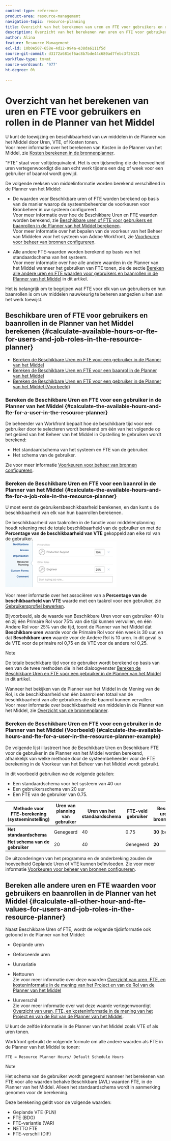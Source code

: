 ```yaml
---
content-type: reference
product-area: resource-management
navigation-topic: resource-planning
title: Overzicht van het berekenen van uren en FTE voor gebruikers en rollen in de Planner van het Middel
description: Overzicht van het berekenen van uren en FTE voor gebruikers en rollen in de Planner van het Middel
author: Alina
feature: Resource Management
exl-id: 10b0e507-658e-4d12-994a-e38da6111f5d
source-git-commit: d3172a681ef6ac8b7bde44c680ad7febc3f26121
workflow-type: tm+mt
source-wordcount: '977'
ht-degree: 0%

---
```


# Overzicht van het berekenen van uren en FTE voor gebruikers en rollen in de Planner van het Middel

<!--
<p data-mc-conditions="QuicksilverOrClassic.Draft mode">(NOTE: Alina:KEEP THIS:***Linked to: Configuring My Settings, Editing User Accounts, Planning in the Resource Planner -- *** Some of this documentation is also duplicated in this article (Scheduling): https://support.workfront.com/hc/en-us/articles/360000557174)</p>
-->

U kunt de toewijzing en beschikbaarheid van uw middelen in de Planner van het Middel door Uren, VTE, of Kosten tonen.\
Voor meer informatie over het berekenen van Kosten in de Planner van het Middel, zie [Kosten berekenen in de bronnenplanner](../../resource-mgmt/resource-planning/calculate-costs-resource-planner.md).

&quot;FTE&quot; staat voor voltijdequivalent. Het is een tijdsmeting die de hoeveelheid uren vertegenwoordigt die aan echt werk tijdens een dag of week voor een gebruiker of baanrol wordt gewijd.

De volgende reeksen van middelinformatie worden berekend verschillend in de Planner van het Middel:

* De waarden voor Beschikbare uren of FTE worden berekend op basis van de manier waarop de systeembeheerder de voorkeuren voor Bronbeheer in uw systeem configureert.\
   Voor meer informatie over hoe de Beschikbare Uren en FTE waarden worden berekend, zie [Beschikbare uren of FTE voor gebruikers en baanrollen in de Planner van het Middel berekenen](#calculate-available-hours-or-fte-for-users-and-job-roles-in-the-resource-planner).\
   Voor meer informatie over het bepalen van de voorkeur van het Beheer van Middelen voor het systeem van Adobe Workfront, zie [Voorkeuren voor beheer van bronnen configureren](../../administration-and-setup/set-up-workfront/configure-system-defaults/configure-resource-mgmt-preferences.md).

* Alle andere FTE-waarden worden berekend op basis van het standaardschema van het systeem.\
   Voor meer informatie over hoe alle andere waarden in de Planner van het Middel wanneer het gebruiken van FTE tonen, zie de sectie [Bereken alle andere uren en FTE waarden voor gebruikers en baanrollen in de Planner van het Middel](#calculate-all-other-hour-and-fte-values-for-users-and-job-roles-in-the-resource-planner) in dit artikel.

Het is belangrijk om te begrijpen wat FTE voor elk van uw gebruikers en hun baanrollen is om uw middelen nauwkeurig te beheren aangezien u hen aan het werk toewijst.

## Beschikbare uren of FTE voor gebruikers en baanrollen in de Planner van het Middel berekenen {#calculate-available-hours-or-fte-for-users-and-job-roles-in-the-resource-planner}

* [Bereken de Beschikbare Uren en FTE voor een gebruiker in de Planner van het Middel](#calculate-the-available-hours-and-fte-for-a-user-in-the-resource-planner)
* [Bereken de Beschikbare Uren en FTE voor een baanrol in de Planner van het Middel](#calculate-the-available-hours-and-fte-for-a-job-role-in-the-resource-planner)
* [Bereken de Beschikbare Uren en FTE voor een gebruiker in de Planner van het Middel (Voorbeeld)](#calculate-the-available-hours-and-fte-for-a-user-in-the-resource-planner-example)

### Bereken de Beschikbare Uren en FTE voor een gebruiker in de Planner van het Middel {#calculate-the-available-hours-and-fte-for-a-user-in-the-resource-planner}

De beheerder van Workfront bepaalt hoe de beschikbare tijd voor een gebruiker door te selecteren wordt berekend om één van het volgende op het gebied van het Beheer van het Middel in Opstelling te gebruiken wordt berekend:

* Het standaardschema van het systeem en FTE van de gebruiker.
* Het schema van de gebruiker.

Zie voor meer informatie [Voorkeuren voor beheer van bronnen configureren](../../administration-and-setup/set-up-workfront/configure-system-defaults/configure-resource-mgmt-preferences.md).

<!--
<div data-mc-conditions="QuicksilverOrClassic.Draft mode">
<p><br></p>
<p> <img src="assets/nwe-resource-management-system-setting-user's-schedule-350x157.png" style="width: 350;height: 157;" data-mc-conditions="QuicksilverOrClassic.Quicksilver"> </p>
<p>(NOTE: The determines how to calculate resource availability at the system level.For more information about defining the Resource Management preferences for the system, see Configure Resource Management preferences.)</p>
<p>Based on how this setting is configured, the availability of the users in the Resource Planner (hours as well as FTE availability) is calculated by using the following methods: </p>
<ul>
<li><strong>The Default Schedule</strong>: The Default Schedule of the system and the user FTE are used to determine the Available Hours and FTE value for the user in the Resource Planner. The Schedule of the user is ignored. In this case:
<ul>
<li> The <strong>Available Hours</strong> in the<strong>Resource Planner</strong> are calculated using the following formula:<br><code>User Available Hours = Default Schedule Hours * User FTE value</code> <span style="color: #dc143c;">( NOTE: this is the correct value. If this shows as a division in other articles, that is wrong. It's a multiplication between these 2 values).</span><br>For example, if the Default Schedule has 40 hours a week available for work, and the user FTE is 0.5, the user is available to work for 20 hours a week in the Resource Planner.<br>For more information about schedules, including the Default Schedule, see <a href="../../administration-and-setup/set-up-workfront/configure-timesheets-schedules/create-schedules.md" class="MCXref xref">Create a schedule</a></li>
<li style="font-weight: normal;"> The <strong>Available FTE</strong> for the user in the<strong>Resource Planner</strong> is the same as the user FTE specified in the user settings. <br>For example, if the user FTE is 0.5 in the user settings, the available FTE of the user is 0.5 in the Resource Planner. For more information about the value of the user FTE as it displays in the user settings, see <a href="../../administration-and-setup/add-users/create-and-manage-users/edit-a-users-profile.md" class="MCXref xref">Edit a user's profile</a>.<br></li>
</ul></li>
<li><strong>The User's Schedule</strong>: The Schedule of the user is used to determine the availability of the user in the Resource Planner. The value of the user FTE is ignored. In this case:
<ul>
<li> The <strong>Available Hours</strong> in the<strong>Resource Planner</strong> are the same as the Hours from the Schedule of the user.<br>For example, if the Schedule of the user has 40 hours a week available for work, the user is available to work for 40 hours a week in the Resource Planner. </li>
<li> The <strong>Available FTE</strong> in the<strong>Resource Planner</strong> is calculated by the following formula:<br><em><code>User Available FTE = Hours from the Schedule of the User/ Default Schedule Hours</code><br></em>For example, if the Schedule of the user has 20 hours available to work, and the Default Schedule in Workfront has 40 hours available to work, the user's FTE is 0.5.<br>For more information about schedules, including the Default Schedule, see <a href="../../administration-and-setup/set-up-workfront/configure-timesheets-schedules/create-schedules.md" class="MCXref xref">Create a schedule</a>.</li>
</ul></li>
</ul> <note type="note">
If the user is not associated with a schedule, the Available Hours for the user are calculated using the Default Schedule.
</note>
</div>
-->

### Bereken de Beschikbare Uren en FTE voor een baanrol in de Planner van het Middel {#calculate-the-available-hours-and-fte-for-a-job-role-in-the-resource-planner}

U moet eerst de gebruikersbeschikbaarheid berekenen, en dan kunt u de beschikbaarheid van elk van hun baanrollen berekenen.

De beschikbaarheid van taakrollen in de functie voor middelenplanning houdt rekening met de totale beschikbaarheid van de gebruiker en met de **Percentage van de beschikbaarheid van VTE** gekoppeld aan elke rol van de gebruiker.\
![percent_of_fte_availability_at_the_user_level.png](assets/percent-of-fte-availability-at-the-user-level-350x144.png)

Voor meer informatie over het associëren van a **Percentage van de beschikbaarheid van VTE** waarde met een taakrol voor een gebruiker, zie [Gebruikersprofiel bewerken](../../administration-and-setup/add-users/create-and-manage-users/edit-a-users-profile.md).

Bijvoorbeeld, als de waarde van Beschikbare Uren voor een gebruiker 40 is en zij één Primaire Rol voor 75% van die tijd kunnen vervullen, en één Andere Rol voor 25% van die tijd, toont de Planner van het Middel dat **Beschikbare uren** waarde voor de Primaire Rol voor één week is 30 uur, en dat **Beschikbare uren** waarde voor de Andere Rol is 10 uren. In dit geval is de VTE voor de primaire rol 0,75 en de VTE voor de andere rol 0,25.

>[!NOTE]
>
>De totale beschikbare tijd voor de gebruiker wordt berekend op basis van een van de twee methoden die in het dialoogvenster [Bereken de Beschikbare Uren en FTE voor een gebruiker in de Planner van het Middel](#calculate-the-available-hours-and-fte-for-a-user-in-the-resource-planner) in dit artikel.

Wanneer het bekijken van de Planner van het Middel in de Mening van de Rol, is de beschikbaarheid van één baanrol een totaal van de beschikbaarheid van alle gebruikers die die baanrol kunnen vervullen.\
Voor meer informatie over beschikbaarheid van middelen in de Planner van het Middel, zie [Overzicht van de bronnenplanner](../../resource-mgmt/resource-planning/get-started-resource-planner.md).

### Bereken de Beschikbare Uren en FTE voor een gebruiker in de Planner van het Middel (Voorbeeld) {#calculate-the-available-hours-and-fte-for-a-user-in-the-resource-planner-example}

De volgende lijst illustreert hoe de Beschikbare Uren en Beschikbare FTE voor de gebruiker in de Planner van het Middel worden berekend, afhankelijk van welke methode door de systeembeheerder voor de FTE berekening in de Voorkeur van het Beheer van het Middel wordt gebruikt.

In dit voorbeeld gebruiken we de volgende getallen:

* Een standaardschema voor het systeem van 40 uur
* Een gebruikersschema van 20 uur
* Een FTE van de gebruiker van 0.75.

| Methode voor FTE-berekening (systeeminstelling) | **Uren van planning van gebruiker** | **Uren van het standaardschema** | **FTE-veld gebruiker** | **Beschikbare uren in de bronnenplanner** | **Beschikbare VTE in de Planner van het Middel** |
|---|---|---|---|---|---|
| **Het standaardschema** | Genegeerd | 40 | 0.75 | **30** (berekend) | **0.75** |
| **Het schema van de gebruiker** | 20 | 40 | Genegeerd | **20** | **0,5** (berekend) |

De uitzonderingen van het programma en de onderbreking zouden de hoeveelheid Geplande Uren of VTE kunnen beïnvloeden. Zie voor meer informatie [Voorkeuren voor beheer van bronnen configureren](../../administration-and-setup/set-up-workfront/configure-system-defaults/configure-resource-mgmt-preferences.md).

## Bereken alle andere uren en FTE waarden voor gebruikers en baanrollen in de Planner van het Middel {#calculate-all-other-hour-and-fte-values-for-users-and-job-roles-in-the-resource-planner}

Naast Beschikbare Uren of FTE, wordt de volgende tijdinformatie ook getoond in de Planner van het Middel:

* Geplande uren
* Geforceerde uren
* Uurvariatie
* Nettouren\
   Zie voor meer informatie over deze waarden [Overzicht van uren, FTE, en kosteninformatie in de mening van het Project en van de Rol van de Planner van het Middel](../../resource-mgmt/resource-planning/overview-of-planner-hour-fte-cost-information-in-role-project-views.md)

* Uurverschil\
   Zie voor meer informatie over wat deze waarde vertegenwoordigt [Overzicht van uren, FTE, en kosteninformatie in de mening van het Project en van de Rol van de Planner van het Middel](../../resource-mgmt/resource-planning/overview-of-planner-hour-fte-cost-information-in-role-project-views.md).

U kunt de zelfde informatie in de Planner van het Middel zoals VTE of als uren tonen.

Workfront gebruikt de volgende formule om alle andere waarden als FTE in de Planner van het Middel te tonen:

```
FTE = Resource Planner Hours/ Default Schedule Hours
```

>[!NOTE]
>
>Het schema van de gebruiker wordt genegeerd wanneer het berekenen van FTE voor alle waarden behalve Beschikbare (AVL) waarden FTE, in de Planner van het Middel. Alleen het standaardschema wordt in aanmerking genomen voor de berekening.

Deze berekening geldt voor de volgende waarden:

* Geplande VTE (PLN)
* FTE (BDG)
* FTE-variantie (VAR)
* NETTO FTE
* FTE-verschil (DIF)
